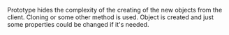 Prototype hides the complexity of the creating of the new objects
from the client. Cloning or some other method is used. Object is created
and just some properties could be changed if it's needed.